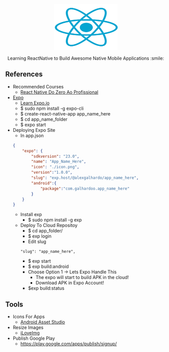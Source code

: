<p align="center">
  <a href="https://facebook.github.io/react-native/">
    <img src="reactnative.png" alt="" width=200 height=144>
  </a>

  <p align="center">
    Learning ReactNative to Build Awesome Native Mobile Applications :smile:
    <br>
  </p>

## References

 - Recommended Courses
    - [React Native Do Zero Ao Profissional](http://lp.b7web.com.br/rn-pre-venda/)
 - [Expo](https://expo.io)
    - [Learn Expo.io](https://expo.io/learn)
    - $ sudo npm install -g expo-cli
    - $ create-react-native-app app_name_here
    - $ cd app_name_folder
    - $ expo start
 - Deploying Expo Site
    - In app.json
    ```json
    {
  		"expo": {
  			"sdkversion": "23.0",
  			"name": "App_Name_Here",
  			"icon": "./icon.png",
  			"version":"1.0.0",
  			"slug": "exp.host/@alexgalhardo/app_name_here",
  			"android":{
  				"package":"com.galhardoo.app_name_here"
  			}
  		}
  	}
    ```
    - Install exp
       - $ sudo npm install -g exp
    - Deploy To Cloud Repositoy
       - $ cd app_folder/
       - $ exp login
       - Edit slug
       ```
       "slug": "app_name_here",
       ```
       - $ exp start
       - $ exp build:android
       - Choose Option 1 -> Lets Expo Handle This
          - The expo will start to build APK in the cloud!
          - Download APK in Expo Account!
       - $exp build:status

## Tools
 
 - Icons For Apps
    - [Android Asset Studio](https://romannurik.github.io/AndroidAssetStudio/)
 - Resize Images
    - [iLoveImg](https://www.iloveimg.com/)
 - Publish Google Play
    - https://play.google.com/apps/publish/signup/